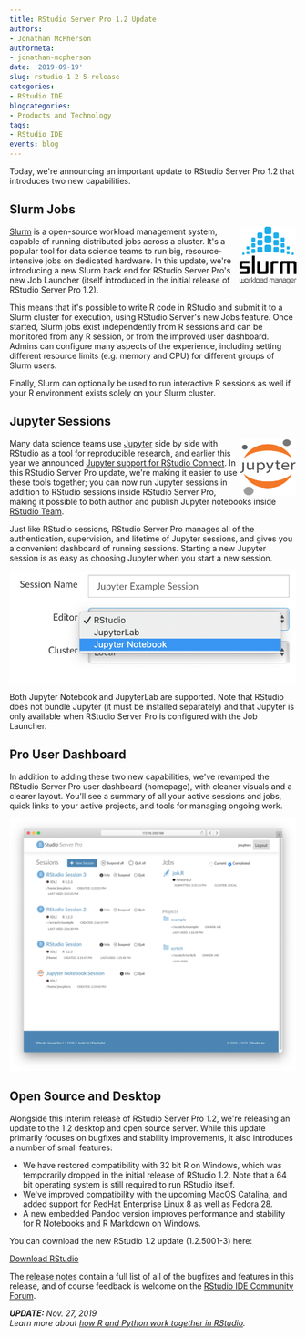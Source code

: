 ```yaml
---
title: RStudio Server Pro 1.2 Update
authors:
- Jonathan McPherson
authormeta: 
- jonathan-mcpherson
date: '2019-09-19'
slug: rstudio-1-2-5-release
categories:
- RStudio IDE
blogcategories:
- Products and Technology
tags:
- RStudio IDE
events: blog
---
```



Today, we're announcing an important update to RStudio Server Pro 1.2 that introduces two new capabilities.

## Slurm Jobs

<img align="right" width="100" height="100" src="slurm_logo.png" alt="Slurm Workload Manager">

[Slurm](https://slurm.schedmd.com/) is a open-source workload management system, capable of running distributed jobs across a cluster. It's a popular tool for data science teams to run big, resource-intensive jobs on dedicated hardware. In this update, we're introducing a new Slurm back end for RStudio Server Pro's new Job Launcher (itself introduced in the initial release of RStudio Server Pro 1.2).

This means that it's possible to write R code in RStudio and submit it to a Slurm cluster for execution, using RStudio Server's new Jobs feature. Once started, Slurm jobs exist independently from R sessions and can be monitored from any R session, or from the improved user dashboard. Admins can configure many aspects of the experience, including setting different resource limits (e.g. memory and CPU) for different groups of Slurm users.

Finally, Slurm can optionally be used to run interactive R sessions as well if your R environment exists solely on your Slurm cluster.

## Jupyter Sessions

<img align="right" width="100" height="100" src="jupyter_logo.png" alt="Project Jupyter">


Many data science teams use [Jupyter](https://jupyter.org/) side by side with RStudio as a tool for reproducible research, and earlier this year we announced [Jupyter support for RStudio Connect](/2019/01/17/announcing-rstudio-connect-1-7-0/). In this RStudio Server Pro update, we're making it easier to use these tools together; you can now run Jupyter sessions in addition to RStudio sessions inside RStudio Server Pro, making it possible to both author and publish Jupyter notebooks inside [RStudio Team](https://www.rstudio.com/products/team/).

Just like RStudio sessions, RStudio Server Pro manages all of the authentication, supervision, and lifetime of Jupyter sessions, and gives you a convenient dashboard of running sessions. Starting a new Jupyter session is as easy as choosing Jupyter when you start a new session.

![](jupyter-session.png "Start a new JupyterLab or Jupyter Notebook session")

Both Jupyter Notebook and JupyterLab are supported. Note that RStudio does not bundle Jupyter (it must be installed separately) and that Jupyter is only available when RStudio Server Pro is configured with the Job Launcher. 

## Pro User Dashboard

In addition to adding these two new capabilities, we've revamped the RStudio Server Pro user dashboard (homepage), with cleaner visuals and a clearer layout. You'll see a summary of all your active sessions and jobs, quick links to your active projects, and tools for managing ongoing work.

![](dashboard.png "RStudio User Dashboard")

## Open Source and Desktop

Alongside this interim release of RStudio Server Pro 1.2, we're releasing an update to the 1.2 desktop and open source server. While this update primarily focuses on bugfixes and stability improvements, it also introduces a number of small features:

- We have restored compatibility with 32 bit R on Windows, which was temporarily dropped in the initial release of RStudio 1.2. Note that a 64 bit operating system is still required to run RStudio itself.
- We've improved compatibility with the upcoming MacOS Catalina, and added support for RedHat Enterprise Linux 8 as well as Fedora 28.
- A new embedded Pandoc version improves performance and stability for R Notebooks and R Markdown on Windows.

You can download the new RStudio 1.2 update (1.2.5001-3) here:

[Download RStudio](https://www.rstudio.com/products/rstudio/download/)

The [release notes](https://www.rstudio.com/products/rstudio/release-notes/) contain a full list of all of the bugfixes and features in this release, and of course feedback is welcome on the [RStudio IDE Community Forum](https://community.rstudio.com/c/rstudio-ide).

***UPDATE:*** *Nov. 27, 2019*  
*Learn more about [how R and Python work together in RStudio](https://rstudio.com/solutions/python-and-r/).*

